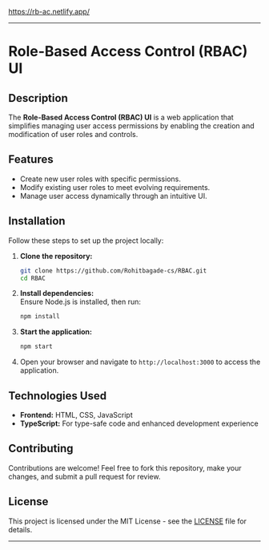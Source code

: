 https://rb-ac.netlify.app/



---

# Role-Based Access Control (RBAC) UI  

## Description  
The **Role-Based Access Control (RBAC) UI** is a web application that simplifies managing user access permissions by enabling the creation and modification of user roles and controls.  

## Features  
- Create new user roles with specific permissions.  
- Modify existing user roles to meet evolving requirements.  
- Manage user access dynamically through an intuitive UI.  

## Installation  

Follow these steps to set up the project locally:  

1. **Clone the repository:**  
   ```bash  
   git clone https://github.com/Rohitbagade-cs/RBAC.git  
   cd RBAC  
   ```  

2. **Install dependencies:**  
   Ensure Node.js is installed, then run:  
   ```bash  
   npm install  
   ```  

3. **Start the application:**  
   ```bash  
   npm start  
   ```  

4. Open your browser and navigate to `http://localhost:3000` to access the application.  

## Technologies Used  
- **Frontend:** HTML, CSS, JavaScript  
- **TypeScript:** For type-safe code and enhanced development experience  

## Contributing  
Contributions are welcome! Feel free to fork this repository, make your changes, and submit a pull request for review.  

## License  
This project is licensed under the MIT License - see the [LICENSE](LICENSE) file for details.  

---  
